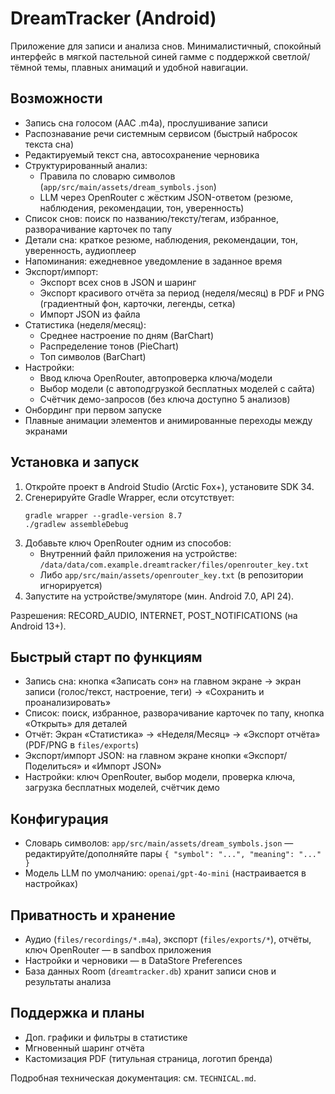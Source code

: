 # DreamTracker (Android)

Приложение для записи и анализа снов. Минималистичный, спокойный интерфейс в мягкой пастельной синей гамме с поддержкой светлой/тёмной темы, плавных анимаций и удобной навигации.

## Возможности
- Запись сна голосом (AAC .m4a), прослушивание записи
- Распознавание речи системным сервисом (быстрый набросок текста сна)
- Редактируемый текст сна, автосохранение черновика
- Структурированный анализ:
  - Правила по словарю символов (`app/src/main/assets/dream_symbols.json`)
  - LLM через OpenRouter c жёстким JSON-ответом (резюме, наблюдения, рекомендации, тон, уверенность)
- Список снов: поиск по названию/тексту/тегам, избранное, разворачивание карточек по тапу
- Детали сна: краткое резюме, наблюдения, рекомендации, тон, уверенность, аудиоплеер
- Напоминания: ежедневное уведомление в заданное время
- Экспорт/импорт:
  - Экспорт всех снов в JSON и шаринг
  - Экспорт красивого отчёта за период (неделя/месяц) в PDF и PNG (градиентный фон, карточки, легенды, сетка)
  - Импорт JSON из файла
- Статистика (неделя/месяц):
  - Среднее настроение по дням (BarChart)
  - Распределение тонов (PieChart)
  - Топ символов (BarChart)
- Настройки:
  - Ввод ключа OpenRouter, автопроверка ключа/модели
  - Выбор модели (с автоподгрузкой бесплатных моделей с сайта)
  - Счётчик демо-запросов (без ключа доступно 5 анализов)
- Онбординг при первом запуске
- Плавные анимации элементов и анимированные переходы между экранами

## Установка и запуск
1. Откройте проект в Android Studio (Arctic Fox+), установите SDK 34.
2. Сгенерируйте Gradle Wrapper, если отсутствует:
   ```
   gradle wrapper --gradle-version 8.7
   ./gradlew assembleDebug
   ```
3. Добавьте ключ OpenRouter одним из способов:
   - Внутренний файл приложения на устройстве: `/data/data/com.example.dreamtracker/files/openrouter_key.txt`
   - Либо `app/src/main/assets/openrouter_key.txt` (в репозитории игнорируется)
4. Запустите на устройстве/эмуляторе (мин. Android 7.0, API 24).

Разрешения: RECORD_AUDIO, INTERNET, POST_NOTIFICATIONS (на Android 13+).

## Быстрый старт по функциям
- Запись сна: кнопка «Записать сон» на главном экране → экран записи (голос/текст, настроение, теги) → «Сохранить и проанализировать»
- Список: поиск, избранное, разворачивание карточек по тапу, кнопка «Открыть» для деталей
- Отчёт: Экран «Статистика» → «Неделя/Месяц» → «Экспорт отчёта» (PDF/PNG в `files/exports`)
- Экспорт/импорт JSON: на главном экране кнопки «Экспорт/Поделиться» и «Импорт JSON»
- Настройки: ключ OpenRouter, выбор модели, проверка ключа, загрузка бесплатных моделей, счётчик демо

## Конфигурация
- Словарь символов: `app/src/main/assets/dream_symbols.json` — редактируйте/дополняйте пары `{ "symbol": "...", "meaning": "..." }`
- Модель LLM по умолчанию: `openai/gpt-4o-mini` (настраивается в настройках)

## Приватность и хранение
- Аудио (`files/recordings/*.m4a`), экспорт (`files/exports/*`), отчёты, ключ OpenRouter — в sandbox приложения
- Настройки и черновики — в DataStore Preferences
- База данных Room (`dreamtracker.db`) хранит записи снов и результаты анализа

## Поддержка и планы
- Доп. графики и фильтры в статистике
- Мгновенный шаринг отчёта
- Кастомизация PDF (титульная страница, логотип бренда)

Подробная техническая документация: см. `TECHNICAL.md`.